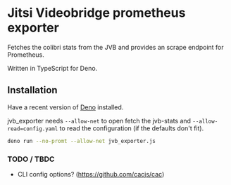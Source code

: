 # Jitsi Videobridge prometheus exporter

Fetches the colibri stats from the JVB and provides an scrape endpoint for
Prometheus.

Written in TypeScript for Deno.

## Installation

Have a recent version of [Deno](https://deno.land/) installed.

jvb_exporter needs `--allow-net` to open fetch the jvb-stats and
`--allow-read=config.yaml` to read the configuration (if the defaults don't
fit).

```bash
deno run --no-promt --allow-net jvb_exporter.js
```

### TODO / TBDC

- CLI config options? (https://github.com/cacjs/cac)

